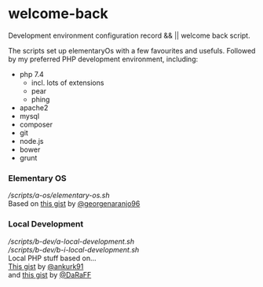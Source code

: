 # welcome-back
Development environment configuration record && || welcome back script.

The scripts set up elementaryOs with a few favourites and usefuls. Followed by my preferred PHP development environment, including:
- php 7.4
  - incl. lots of extensions
  - pear
  - phing
- apache2
- mysql
- composer
- git
- node.js
- bower
- grunt


### Elementary OS  
*/scripts/a-os/elementary-os.sh*  
Based on [this gist](https://gist.github.com/georgenaranjo96/0a29f6eb8461f33606a243a637a75bd4) by [@georgenaranjo96](https://gist.github.com/georgenaranjo96/0a29f6eb8461f33606a243a637a75bd4)  

### Local Development
*/scripts/b-dev/a-local-development.sh*  
*/scripts/b-dev/b-i-local-development.sh*  
Local PHP stuff based on...  
[This gist](https://gist.github.com/ankurk91/16a3d36b1afa3f9c91f02828adfedf6f#file-install_lamp_ubuntu-sh-L50) by [@ankurk91](https://gist.github.com/ankurk91)  
and [this gist](https://gist.github.com/DaRaFF/3995789) by [@DaRaFF](https://gist.github.com/DaRaFF)
